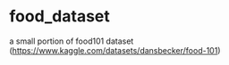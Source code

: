 # food_dataset
a small portion of food101 dataset  (https://www.kaggle.com/datasets/dansbecker/food-101)
